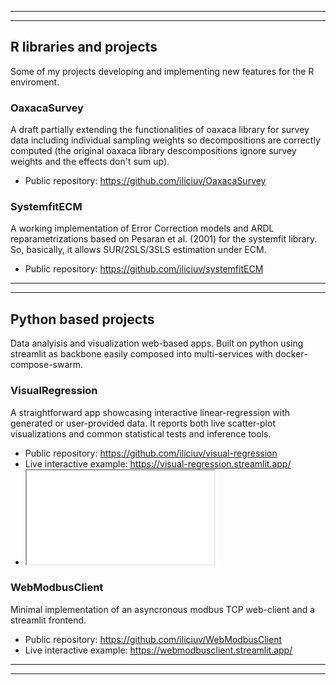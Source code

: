 -----------------------------------------------------------------------------------------------------
-----------------------------------------------------------------------------------------------------

## R libraries and projects

Some of my projects developing and implementing new features for the R enviroment.

### OaxacaSurvey

A draft partially extending the functionalities of oaxaca library for survey data including individual sampling weights so decompositions are correctly computed (the original oaxaca library descompositions ignore survey weights and the effects don't sum up).

- Public repository: <https://github.com/iliciuv/OaxacaSurvey>

### SystemfitECM

A working implementation of Error Correction models and ARDL reparametrizations based on Pesaran et al. (2001) for the systemfit library. So, basically, it allows SUR/2SLS/3SLS estimation under ECM.

- Public repository: <https://github.com/iliciuv/systemfitECM>

-----------------------------------------------------------------------------------------------------
-----------------------------------------------------------------------------------------------------

## Python based projects

Data analyisis and visualization web-based apps. Built on python using streamlit as backbone easily composed into multi-services with docker-compose-swarm.

### VisualRegression

A straightforward app showcasing interactive linear-regression with generated or user-provided data. It reports both live scatter-plot visualizations and common statistical tests and inference tools.

- Public repository: <https://github.com/iliciuv/visual-regression>
- Live interactive example: <https://visual-regression.streamlit.app/>
-
  <iframe src="static/virtual-modbus-gifs.html" class="portfolio-iframe"></iframe>

### WebModbusClient

Minimal implementation of an asyncronous modbus TCP web-client and a streamlit frontend.

- Public repository: <https://github.com/iliciuv/WebModbusClient>
- Live interactive example: <https://webmodbusclient.streamlit.app/>

-----------------------------------------------------------------------------------------------------
-----------------------------------------------------------------------------------------------------
